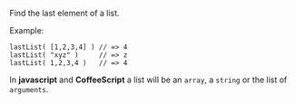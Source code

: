 Find the last element of a list.

Example:

```
lastList( [1,2,3,4] ) // => 4
lastList( "xyz" )     // => z
lastList( 1,2,3,4 )   // => 4
```

In **javascript** and **CoffeeScript** a list will be an `array`, a `string` or the list of `arguments`.
